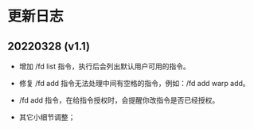

# 更新日志
## 20220328 (v1.1)
- 增加 /fd list 指令，执行后会列出默认用户可用的指令。

- 修复 /fd add 指令无法处理中间有空格的指令，例如：/fd add warp add。
- /fd add 指令，在给指令授权时，会提醒你改指令是否已经授权。
- 其它小细节调整；